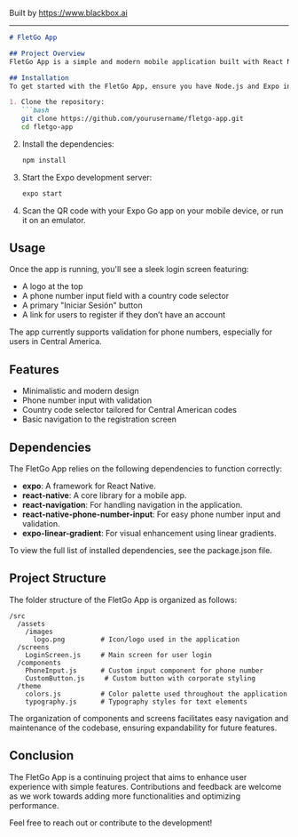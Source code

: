 
Built by https://www.blackbox.ai

---

```markdown
# FletGo App

## Project Overview
FletGo App is a simple and modern mobile application built with React Native using Expo. This application focuses on providing a user-friendly login experience, featuring phone number input with country code selection. The app is designed to be minimalistic yet functional, catering to users across Central America.

## Installation
To get started with the FletGo App, ensure you have Node.js and Expo installed on your machine. Follow the steps below:

1. Clone the repository:
   ```bash
   git clone https://github.com/yourusername/fletgo-app.git
   cd fletgo-app
   ```

2. Install the dependencies:
   ```bash
   npm install
   ```

3. Start the Expo development server:
   ```bash
   expo start
   ```

4. Scan the QR code with your Expo Go app on your mobile device, or run it on an emulator.

## Usage
Once the app is running, you'll see a sleek login screen featuring:

- A logo at the top
- A phone number input field with a country code selector
- A primary "Iniciar Sesión" button
- A link for users to register if they don’t have an account

The app currently supports validation for phone numbers, especially for users in Central America.

## Features
- Minimalistic and modern design
- Phone number input with validation
- Country code selector tailored for Central American codes
- Basic navigation to the registration screen

## Dependencies
The FletGo App relies on the following dependencies to function correctly:

- **expo**: A framework for React Native.
- **react-native**: A core library for a mobile app.
- **react-navigation**: For handling navigation in the application.
- **react-native-phone-number-input**: For easy phone number input and validation.
- **expo-linear-gradient**: For visual enhancement using linear gradients.

To view the full list of installed dependencies, see the package.json file.

## Project Structure
The folder structure of the FletGo App is organized as follows:

```
/src
  /assets
    /images
      logo.png         # Icon/logo used in the application
  /screens
    LoginScreen.js     # Main screen for user login
  /components
    PhoneInput.js      # Custom input component for phone number
    CustomButton.js     # Custom button with corporate styling
  /theme
    colors.js          # Color palette used throughout the application
    typography.js      # Typography styles for text elements
```

The organization of components and screens facilitates easy navigation and maintenance of the codebase, ensuring expandability for future features.

## Conclusion
The FletGo App is a continuing project that aims to enhance user experience with simple features. Contributions and feedback are welcome as we work towards adding more functionalities and optimizing performance.

Feel free to reach out or contribute to the development!
```